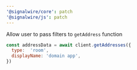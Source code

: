```yaml
---
'@signalwire/core': patch
'@signalwire/js': patch
---
```


Allow user to pass filters to `getAddress` function


```js
const addressData = await client.getAddresses({
  type:  'room',
  displayName: 'domain app',
})
```